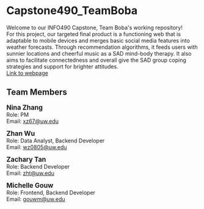 # Capstone490_TeamBoba
Welcome to our INFO490 Capstone, Team Boba's working repository! <br/>
For this project, our targeted final product is a functioning web that is adaptable to mobile devices and merges basic social media features into weather forecasts. Through recommendation algorithms, it feeds users with sunnier locations and cheerful music as a SAD mind-body therapy. It also aims to facilitate connectedness and overall give the SAD group coping strategies and support for brighter attitudes.<br/>
<a href='https://okenchuu.github.io/capstone_teamboba/landing.html'>Link to webpage</a>

## Team Members
<span style="font-size:17px;">**Nina Zhang**</span><br> 
Role: PM<br>
Email: xz67@uw.edu

<span style="font-size:17px;">**Zhan Wu**</span><br> 
Role: Data Analyst, Backend Developer<br>
Email: wz0805@uw.edu

<span style="font-size:17px;">**Zachary Tan**</span><br> 
Role: Backend Developer<br>
Email: zht@uw.edu

<span style="font-size:17px;">**Michelle Gouw**</span><br> 
Role: Frontend, Backend Developer<br>
Email: gouwm@uw.edu
